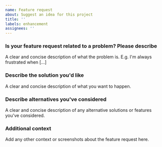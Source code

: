 ```yaml
---
name: Feature request
about: Suggest an idea for this project
title: ''
labels: enhancement
assignees: ''
---
```


### Is your feature request related to a problem? Please describe
A clear and concise description of what the problem is. E.g. I'm always frustrated when [...]

### Describe the solution you'd like
A clear and concise description of what you want to happen.

### Describe alternatives you've considered
A clear and concise description of any alternative solutions or features you've considered.

### Additional context
Add any other context or screenshots about the feature request here.
